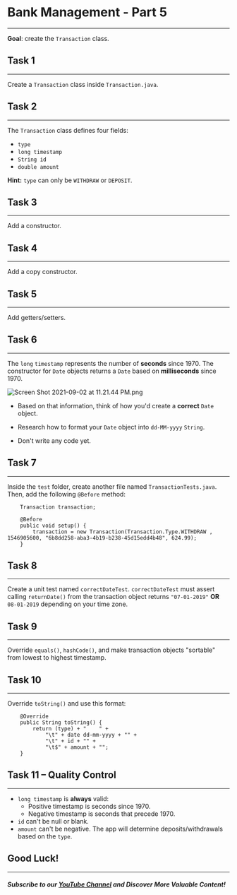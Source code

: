 # Bank Management - Part 5
----
**Goal**: create the `Transaction` class.

## Task 1
------
Create a `Transaction` class inside `Transaction.java`.

## Task 2
------
The `Transaction` class defines four fields: 
- `type`
- `long timestamp`
- `String id`
- `double amount`

**Hint:** `type` can only be `WITHDRAW` or `DEPOSIT`.
## Task 3
------
Add a constructor.

## Task 4
------
Add a copy constructor.

## Task 5
------
Add getters/setters.

## Task 6
------
The `long` `timestamp` represents the number of **seconds** since 1970. The constructor for `Date` objects returns a `Date` based on **milliseconds** since 1970.
 
![Screen Shot 2021-09-02 at 11.21.44 PM.png](https://firebasestorage.googleapis.com/v0/b/learnthepart-75aed.appspot.com/o/images%2Fce435009-c519-46b8-8ba2-3e3e1c9b3f52?alt=media&token=100d58e8-1da8-4bd0-8e63-8fbda198cfb3)

- Based on that information, think of how you'd create a **correct** `Date` object.

- Research how to format your `Date` object into `dd-MM-yyyy` `String`.

- Don't write any code yet.

## Task 7
------
Inside the `test` folder, create another file named `TransactionTests.java`. Then, add the following `@Before` method:


```
    Transaction transaction;

    @Before
    public void setup() {
        transaction = new Transaction(Transaction.Type.WITHDRAW , 1546905600, "6b8dd258-aba3-4b19-b238-45d15edd4b48", 624.99);
    }

```

## Task 8
------
Create a unit test named `correctDateTest`. `correctDateTest` must assert calling `returnDate()` from the transaction object returns `"07-01-2019"` **OR** `08-01-2019` depending on your time zone.

## Task 9
------
Override `equals()`, `hashCode()`, and make transaction objects "sortable" from lowest to highest timestamp.

## Task 10
------
Override `toString()` and use this format:
```
    @Override
    public String toString() {
        return (type) + "    " +
            "\t" + date dd-mm-yyyy + "" +
            "\t" + id + "" +
            "\t$" + amount + "";
    }
```

## Task 11 – Quality Control
------
- `long timestamp` is **always** valid:
   - Positive timestamp is seconds since 1970.
   - Negative timestamp is seconds that precede 1970. 
- `id` can't be null or blank.
- `amount` can't be negative. The app will determine deposits/withdrawals based on the `type`.

## Good Luck!
--------
##### Subscribe to our [YouTube Channel](https://www.youtube.com/@RayanSlim087?sub_confirmation=1) and Discover More Valuable Content!